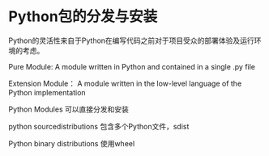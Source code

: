 # Python包的分发与安装 
Python的灵活性来自于Python在编写代码之前对于项目受众的部署体验及运行环境的考虑。

Pure Module: A module written in Python and contained in a single .py file 

Extension Module： A module written in the low-level language of the Python implementation

Python Modules 可以直接分发和安装

python sourcedistributions 包含多个Python文件，sdist

Python binary distributions 使用wheel

